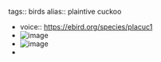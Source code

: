 tags:: birds
alias:: plaintive cuckoo

- voice:: https://ebird.org/species/placuc1
- ![image](https://ipfs.io/ipfs/QmXQDoS8HxX2mopievB89NeBsYiapshsC38w1BUVQrvUqa)
- ![image](https://ipfs.io/ipfs/QmeRUuRaH19eWViBMLdAZBJKUhoh3bnbizx52kCJfupRKQ)
-